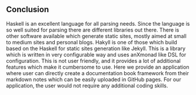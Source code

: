 ## Conclusion

Haskell is an excellent language for all parsing needs. Since the language is so well suited for parsing there are different libraries out there. There is other software available which generate static sites, mostly aimed at small to medium sites and personal blogs. Hakyll is one of those which build based on the Haskell for static sites generation like Jekyll. This is a library which is written in very configurable way and uses anXmonad like DSL for configuration. This is not user friendly, and it provides a lot of additional features which make it cumbersome to use. Here we provide an application where user can directly create a documentation book framework from their markdown notes which can be easily uploaded in GitHub pages. For our application, the user would not require any additional coding skills. 